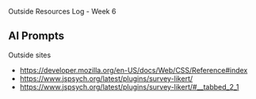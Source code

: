 Outside Resources Log - Week 6

AI Prompts
- 

Outside sites
- https://developer.mozilla.org/en-US/docs/Web/CSS/Reference#index 
- https://www.jspsych.org/latest/plugins/survey-likert/ 
- https://www.jspsych.org/latest/plugins/survey-likert/#__tabbed_2_1